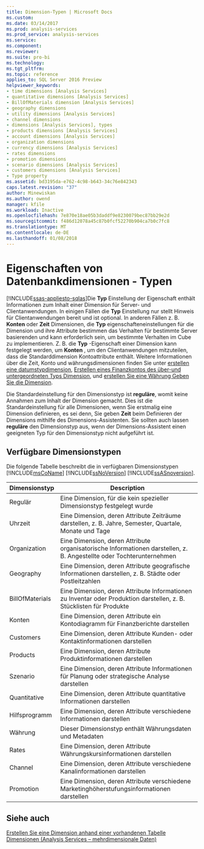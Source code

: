 ```yaml
---
title: Dimension-Typen | Microsoft Docs
ms.custom: 
ms.date: 03/14/2017
ms.prod: analysis-services
ms.prod_service: analysis-services
ms.service: 
ms.component: 
ms.reviewer: 
ms.suite: pro-bi
ms.technology: 
ms.tgt_pltfrm: 
ms.topic: reference
applies_to: SQL Server 2016 Preview
helpviewer_keywords:
- time dimensions [Analysis Services]
- quantitative dimensions [Analysis Services]
- BillOfMaterials dimension [Analysis Services]
- geography dimensions
- utility dimensions [Analysis Services]
- channel dimensions
- dimensions [Analysis Services], types
- products dimensions [Analysis Services]
- account dimensions [Analysis Services]
- organization dimensions
- currency dimensions [Analysis Services]
- rates dimensions
- promotion dimensions
- scenario dimensions [Analysis Services]
- customers dimensions [Analysis Services]
- Type property
ms.assetid: bd3195da-e762-4c98-b643-34c76e842343
caps.latest.revision: "37"
author: Minewiskan
ms.author: owend
manager: kfile
ms.workload: Inactive
ms.openlocfilehash: 7e870e18ae05b3daddf9e8230079bec87bb29e2d
ms.sourcegitcommit: f486d12078a45c87b0fcf52270b904ca7b0c7fc8
ms.translationtype: MT
ms.contentlocale: de-DE
ms.lasthandoff: 01/08/2018
---
```

# <a name="database-dimension-properties---types"></a>Eigenschaften von Datenbankdimensionen - Typen
[!INCLUDE[ssas-appliesto-sqlas](../../includes/ssas-appliesto-sqlas.md)]Die **Typ** Einstellung der Eigenschaft enthält Informationen zum Inhalt einer Dimension für Server- und Clientanwendungen. In einigen Fällen die **Typ** Einstellung nur stellt Hinweis für Clientanwendungen bereit und ist optional. In anderen Fällen z. B. **Konten** oder **Zeit** Dimensionen, die **Typ** eigenschafteneinstellungen für die Dimension und ihre Attribute bestimmen das Verhalten für bestimmte Server basierenden und kann erforderlich sein, um bestimmte Verhalten im Cube zu implementieren. Z. B. die **Typ** -Eigenschaft einer Dimension kann festgelegt werden, um **Konten** , um den Clientanwendungen mitzuteilen, dass die Standarddimension Kontoattribute enthält. Weitere Informationen über die Zeit, Konto und währungsdimensionen finden Sie unter [erstellen eine datumstypdimension](../../analysis-services/multidimensional-models/database-dimensions-create-a-date-type-dimension.md), [Erstellen eines Finanzkontos des über-und untergeordneten Typs Dimension](../../analysis-services/multidimensional-models/database-dimensions-finance-account-of-parent-child-type.md), und [erstellen Sie eine Währung Geben Sie die Dimension](../../analysis-services/multidimensional-models/database-dimensions-create-a-currency-type-dimension.md).  
  
 Die Standardeinstellung für den Dimensionstyp ist **reguläre**, womit keine Annahmen zum Inhalt der Dimension gemacht. Dies ist die Standardeinstellung für alle Dimensionen, wenn Sie erstmalig eine Dimension definieren, es sei denn, Sie geben **Zeit** beim Definieren der Dimensions mithilfe des Dimensions-Assistenten. Sie sollten auch lassen **reguläre** den Dimensionstyp aus, wenn der Dimensions-Assistent einen geeigneten Typ für den Dimensionstyp nicht aufgeführt ist.  
  
## <a name="available-dimension-types"></a>Verfügbare Dimensionstypen  
 Die folgende Tabelle beschreibt die in verfügbaren Dimensionstypen [!INCLUDE[msCoName](../../includes/msconame-md.md)] [!INCLUDE[ssNoVersion](../../includes/ssnoversion-md.md)] [!INCLUDE[ssASnoversion](../../includes/ssasnoversion-md.md)].  
  
|Dimensionstyp|Description|  
|--------------------|-----------------|  
|Regulär|Eine Dimension, für die kein spezieller Dimensionstyp festgelegt wurde|  
|Uhrzeit|Eine Dimension, deren Attribute Zeiträume darstellen, z. B. Jahre, Semester, Quartale, Monate und Tage|  
|Organization|Eine Dimension, deren Attribute organisatorische Informationen darstellen, z. B. Angestellte oder Tochterunternehmen|  
|Geography|Eine Dimension, deren Attribute geografische Informationen darstellen, z. B. Städte oder Postleitzahlen|  
|BillOfMaterials|Eine Dimension, deren Attribute Informationen zu Inventar oder Produktion darstellen, z. B. Stücklisten für Produkte|  
|Konten|Eine Dimension, deren Attribute ein Kontodiagramm für Finanzberichte darstellen|  
|Customers|Eine Dimension, deren Attribute Kunden- oder Kontaktinformationen darstellen|  
|Products|Eine Dimension, deren Attribute Produktinformationen darstellen|  
|Szenario|Eine Dimension, deren Attribute Informationen für Planung oder strategische Analyse darstellen|  
|Quantitative|Eine Dimension, deren Attribute quantitative Informationen darstellen|  
|Hilfsprogramm|Eine Dimension, deren Attribute verschiedene Informationen darstellen|  
|Währung|Dieser Dimensionstyp enthält Währungsdaten und Metadaten|  
|Rates|Eine Dimension, deren Attribute Währungskursinformationen darstellen|  
|Channel|Eine Dimension, deren Attribute verschiedene Kanalinformationen darstellen|  
|Promotion|Eine Dimension, deren Attribute verschiedene Marketinghöherstufungsinformationen darstellen|  
  
## <a name="see-also"></a>Siehe auch  
 [Erstellen Sie eine Dimension anhand einer vorhandenen Tabelle](../../analysis-services/multidimensional-models/create-a-dimension-by-using-an-existing-table.md)   
 [Dimensionen &#40;Analysis Services – mehrdimensionale Daten&#41;](../../analysis-services/multidimensional-models-olap-logical-dimension-objects/dimensions-analysis-services-multidimensional-data.md)  
  
  
